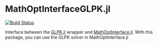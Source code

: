 MathOptInterfaceGLPK.jl
=========================

[![Build Status](https://travis-ci.org/JuliaOpt/MathOptInterfaceGLPK.jl.svg?branch=master)](https://travis-ci.org/JuliaOpt/MathOptInterfaceGLPK.jl)

Interface between the [GLPK.jl] wrapper and [MathOptInterface.jl].
With this package, you can use the GLPK solver in MathOptInterface.jl

[GLPK.jl]: https://github.com/JuliaOpt/GLPK.jl
[MathOptInterface.jl]: https://github.com/JuliaOpt/MathOptInterface.jl
[GLPK.jl documentation]: https://gplkjl.readthedocs.org/en/latest/glpk.html
